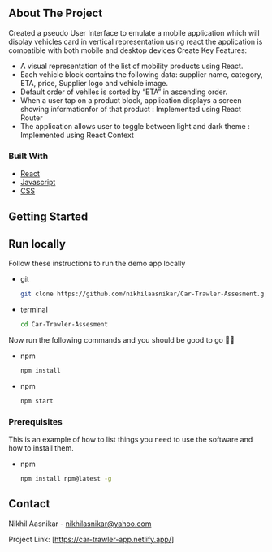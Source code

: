 
<!-- ABOUT THE PROJECT -->
## About The Project


Created a pseudo User Interface to emulate a mobile application which will display vehicles card in vertical representation using react the application is compatible with
both mobile and desktop devices 
 Create 
Key Features:
* A visual representation of the list of mobility products using React.
* Each vehicle block contains the following data: supplier name, category, ETA, price, Supplier logo and vehicle image.
* Default order of vehiles is sorted by “ETA” in ascending order.
* When a user tap on a product block, application displays a screen showing informationfor of that product : Implemented using React Router
* The application allows user to toggle between light and dark theme : Implemented using React Context
  

### Built With


* [React](https://reactjs.org/)
* [Javascript](https://www.javascript.com/)
* [CSS](https://developer.mozilla.org/en-US/docs/Web/CSS)



<!-- GETTING STARTED -->
## Getting Started

## Run locally
Follow these instructions to run the demo app locally

* git
  ```sh
  git clone https://github.com/nikhilaasnikar/Car-Trawler-Assesment.git
  ```
* terminal
  ```sh
  cd Car-Trawler-Assesment
  ```
  
Now run the following commands and you should be good to go 💪🏼

* npm
  ```sh
  npm install 
  ```

* npm
  ```sh
  npm start
  ```


### Prerequisites

This is an example of how to list things you need to use the software and how to install them.
* npm
  ```sh
  npm install npm@latest -g
  ```


<!-- CONTACT -->
## Contact

Nikhil Aasnikar -  nikhilasnikar@yahoo.com

Project Link: [https://car-trawler-app.netlify.app/]




<!-- MARKDOWN LINKS & IMAGES -->

